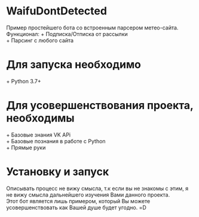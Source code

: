 <h1>WaifuDontDetected</h1>
Пример простейшего бота со встроенным парсером метео-сайта. <br>
Функционал:
+ Подписка/Отписка от рассылки
<br>
+ Парсинг с любого сайта
<h1>Для запуска необходимо</h1>
+ Python 3.7+
<h1>Для усовершенствования проекта, необходимы</h1>
+ Базовые знания VK APi
<br>
+ Базовые познания в работе с Python
<br>
+ Прямые руки
<h1>Установку и запуск</h1>
Описывать процесс не вижу смысла, т.к если вы не знакомы с этим, я не вижу смысла дальнейшего изучения Вами данного проекта.
<br>
Этот бот является лишь примером, который Вы можете усовершенствовать как Вашей душе будет угодно. =D
